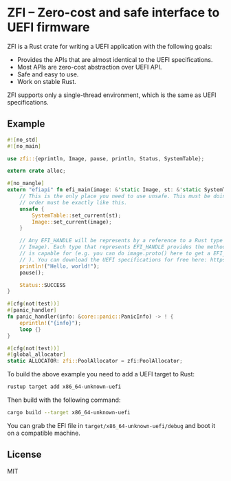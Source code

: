 # ZFI – Zero-cost and safe interface to UEFI firmware

ZFI is a Rust crate for writing a UEFI application with the following goals:

- Provides the APIs that are almost identical to the UEFI specifications.
- Most APIs are zero-cost abstraction over UEFI API.
- Safe and easy to use.
- Work on stable Rust.

ZFI supports only a single-thread environment, which is the same as UEFI specifications.

## Example

```rust
#![no_std]
#![no_main]

use zfi::{eprintln, Image, pause, println, Status, SystemTable};

extern crate alloc;

#[no_mangle]
extern "efiapi" fn efi_main(image: &'static Image, st: &'static SystemTable) -> Status {
    // This is the only place you need to use unsafe. This must be doing immediately and the call
    // order must be exactly like this.
    unsafe {
        SystemTable::set_current(st);
        Image::set_current(image);
    }

    // Any EFI_HANDLE will be represents by a reference to a Rust type (e.g. image here is a type of
    // Image). Each type that represents EFI_HANDLE provides the methods to access any protocols it
    // is capable for (e.g. you can do image.proto() here to get a EFI_LOADED_IMAGE_PROTOCOL from it
    // ). You can download the UEFI specifications for free here: https://uefi.org/specifications
    println!("Hello, world!");
    pause();

    Status::SUCCESS
}

#[cfg(not(test))]
#[panic_handler]
fn panic_handler(info: &core::panic::PanicInfo) -> ! {
    eprintln!("{info}");
    loop {}
}

#[cfg(not(test))]
#[global_allocator]
static ALLOCATOR: zfi::PoolAllocator = zfi:PoolAllocator;
```

To build the above example you need to add a UEFI target to Rust:

```sh
rustup target add x86_64-unknown-uefi
```

Then build with the following command:

```sh
cargo build --target x86_64-unknown-uefi
```

You can grab the EFI file in `target/x86_64-unknown-uefi/debug` and boot it on a compatible machine.

## License

MIT
